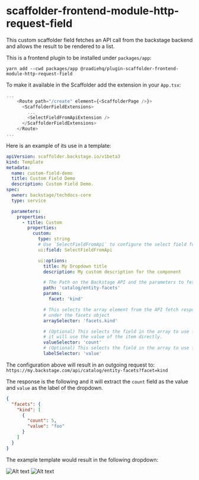 # scaffolder-frontend-module-http-request-field

This custom scaffolder field fetches an API call from the backstage backend and allows the result to be
rendered to a list.

This is a frontend plugin to be installed under `packages/app`:
```
yarn add --cwd packages/app @roadiehq/plugin-scaffolder-frontend-module-http-request-field
```

To make it available in the Scaffolder add the extension in your `App.tsx`:

```typescript jsx
...
    <Route path="/create" element={<ScaffolderPage />}>
      <ScaffolderFieldExtensions>
        ...
        <SelectFieldFromApiExtension />
      </ScaffolderFieldExtensions>
    </Route>
...
```

Here is an example of its use in a template:

```yaml
apiVersion: scaffolder.backstage.io/v1beta3
kind: Template
metadata:
  name: custom-field-demo
  title: Custom Field Demo
  description: Custom Field Demo.
spec:
  owner: backstage/techdocs-core
  type: service

  parameters:
    properties:
      - title: Custom
        properties:
          custom:
            type: string
            # Use `SelectFieldFromApi` to configure the select field for the entry.
            ui:field: SelectFieldFromApi

            ui:options:
              title: My Dropdown title
              description: My custom description for the component

              # The Path on the Backstage API and the parameters to fetch the data for the dropdown
              path: 'catalog/entity-facets'
              params:
                facet: 'kind'

              # This selects the array element from the API fetch response. It finds the array with the name kind
              # under the facets object
              arraySelector: 'facets.kind'

              # (Optional) This selects the field in the array to use for the value of each select item. If its not specified
              # it will use the value of the item directly.
              valueSelector: 'count'
              # (Optional) This selects the field in the array to use for the label of each select item.
              labelSelector: 'value'
```

The configuration above will result in an outgoing request to: `https://my.backstage.com/api/catalog/entity-facets?facet=kind`

The response is the following and it will extract the `count` field as the value and `value` as the label of the dropdown.

```json
{
  "facets": {
    "kind": [
      {
        "count": 5,
        "value": "foo"
      }
    ]
  }
}
```

The example template would result in the following dropdown:

![Alt text](images/dropdown_sample_closed.png?raw=true 'Example of the custom scaffolder field')
![Alt text](images/dropdown_sample_opened.png?raw=true 'Example of the custom scaffolder field')
